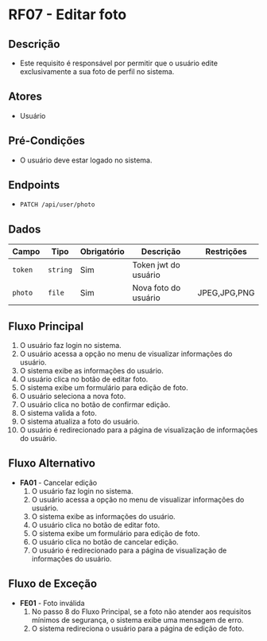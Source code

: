# RF07 - Editar foto

## Descrição

- Este requisito é responsável por permitir que o usuário edite exclusivamente a sua foto de perfil no sistema.

## Atores

- Usuário

## Pré-Condições

- O usuário deve estar logado no sistema.

## Endpoints

- `PATCH /api/user/photo`

## Dados

| Campo   | Tipo     | Obrigatório | Descrição            | Restrições   |
|---------|----------|-------------|----------------------|--------------|
| `token` | `string` | Sim         | Token jwt do usuário |              |
| `photo` | `file`   | Sim         | Nova foto do usuário | JPEG,JPG,PNG |

## Fluxo Principal

1. O usuário faz login no sistema.
2. O usuário acessa a opção no menu de visualizar informações do usuário.
3. O sistema exibe as informações do usuário.
4. O usuário clica no botão de editar foto.
5. O sistema exibe um formulário para edição de foto.
6. O usuário seleciona a nova foto.
7. O usuário clica no botão de confirmar edição.
8. O sistema valida a foto.
9. O sistema atualiza a foto do usuário.
10. O usuário é redirecionado para a página de visualização de informações do usuário.

## Fluxo Alternativo

- **FA01** - Cancelar edição
    1. O usuário faz login no sistema.
    2. O usuário acessa a opção no menu de visualizar informações do usuário.
    3. O sistema exibe as informações do usuário.
    4. O usuário clica no botão de editar foto.
    5. O sistema exibe um formulário para edição de foto.
    6. O usuário clica no botão de cancelar edição.
    7. O usuário é redirecionado para a página de visualização de informações do usuário.

## Fluxo de Exceção

- **FE01** - Foto inválida
    1. No passo 8 do Fluxo Principal, se a foto não atender aos requisitos mínimos de segurança, o sistema exibe uma
       mensagem de erro.
    2. O sistema redireciona o usuário para a página de edição de foto.